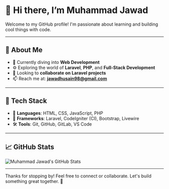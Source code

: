 # 👋 Hi there, I’m Muhammad Jawad

Welcome to my GitHub profile! I'm passionate about learning and building cool things with code.

---

## 👀 About Me

- 🌱 Currently diving into **Web Development**
- ⚙️ Exploring the world of **Laravel**, **PHP**, and **Full-Stack Development**
- 💞️ Looking to **collaborate on Laravel projects**
- 📫 Reach me at: **jawadhusain98@gmail.com**

---

## 🚀 Tech Stack

- 🧠 **Languages**: HTML, CSS, JavaScript, PHP  
- 🔧 **Frameworks**: Laravel, CodeIgniter (CI), Bootstrap, Livewire  
- 🛠️ **Tools**: Git, GitHub, GitLab, VS Code  

---

## 📈 GitHub Stats

<!-- Uncomment the section below if you want to show GitHub stats -->


![Muhammad Jawad's GitHub Stats](https://github-readme-stats.vercel.app/api?username=Muhammad-jawad01&show_icons=true&theme=radical)

---

Thanks for stopping by! Feel free to connect or collaborate. Let's build something great together. 🚀
